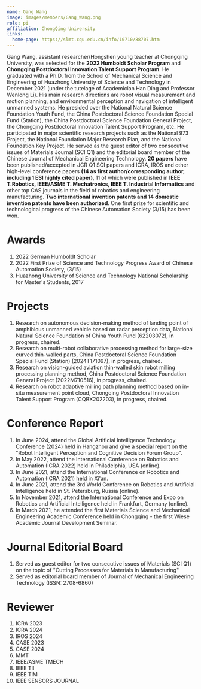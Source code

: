 ```yaml
---
name: Gang Wang
image: images/members/Gang_Wang.png
role: pi
affiliation: ChongQing University 
links:
  home-page: https://slmt.cqu.edu.cn/info/10710/88707.htm
---
```


Gang Wang, assistant researcher/Hongshen young teacher at Chongqing University, was selected for the **2022 Humboldt Scholar Program** and **Chongqing Postdoctoral Innovation Talent Support Program**. He graduated with a Ph.D. from the School of Mechanical Science and Engineering of Huazhong University of Science and Technology in December 2021 (under the tutelage of Academician Han Ding and Professor Wenlong Li). His main research directions are robot visual measurement and motion planning, and environmental perception and navigation of intelligent unmanned systems. He presided over the National Natural Science Foundation Youth Fund, the China Postdoctoral Science Foundation Special Fund (Station), the China Postdoctoral Science Foundation General Project, the Chongqing Postdoctoral Innovation Talent Support Program, etc. He participated in major scientific research projects such as the National 973 Project, the National Foundation Major Research Plan, and the National Foundation Key Project. He served as the guest editor of two consecutive issues of Materials Journal (SCI Q1) and the editorial board member of the Chinese Journal of Mechanical Engineering Technology. **20 papers** have been published/accepted in JCR Q1 SCI papers and ICRA, IROS and other high-level conference papers **(14 as first author/corresponding author, including 1 ESI highly cited paper)**, 11 of which were published in **IEEE T.Robotics, IEEE/ASME T. Mechatronics, IEEE T. Industrial Informatics** and other top CAS journals in the field of robotics and engineering manufacturing. **Two international invention patents and 14 domestic invention patents have been authorized**. One first prize for scientific and technological progress of the Chinese Automation Society (3/15) has been won.

Awards
===========

1. 2022 German Humboldt Scholar
2. 2022 First Prize of Science and Technology Progress Award of Chinese Automation Society, (3/15)
3. Huazhong University of Science and Technology National Scholarship for Master's Students, 2017

Projects
===========

1. Research on autonomous decision-making method of landing point of amphibious unmanned vehicle based on radar perception data, National Natural Science Foundation of China Youth Fund (62203072), in progress, chaired.
2. Research on multi-robot collaborative processing method for large-size curved thin-walled parts, China Postdoctoral Science Foundation Special Fund (Station) (2024T171097), in progress, chaired.
3. Research on vision-guided aviation thin-walled skin robot milling processing planning method, China Postdoctoral Science Foundation General Project (2022M710516), in progress, chaired.
4. Research on robot adaptive milling path planning method based on in-situ measurement point cloud, Chongqing Postdoctoral Innovation Talent Support Program (CQBX202203), in progress, chaired.

Conference Report
===========

1. In June 2024, attend the Global Artificial Intelligence Technology Conference (2024) held in Hangzhou and give a special report on the "Robot Intelligent Perception and Cognitive Decision Forum Group".
2. In May 2022, attend the International Conference on Robotics and Automation (ICRA 2022) held in Philadelphia, USA (online).
3. In June 2021, attend the International Conference on Robotics and Automation (ICRA 2021) held in Xi'an.
4. In June 2021, attend the 3rd World Conference on Robotics and Artificial Intelligence held in St. Petersburg, Russia (online).
5. In November 2021, attend the International Conference and Expo on Robotics and Artificial Intelligence held in Frankfurt, Germany (online).
6. In March 2021, he attended the first Materials Science and Mechanical Engineering Academic Conference held in Chongqing - the first Wiese Academic Journal Development Seminar.

Journal Editorial Board
===========

1. Served as guest editor for two consecutive issues of Materials (SCI Q1) on the topic of "Cutting Processes for Materials in Manufacturing"
2. Served as editorial board member of Journal of Mechanical Engineering Technology (ISSN: 2708-6860)

Reviewer
===========

1. ICRA 2023
2. ICRA 2024
3. IROS 2024
4. CASE 2023
5. CASE 2024
6. MMT
7. IEEE/ASME TMECH
8. IEEE TII
9. IEEE TIM
10. IEEE SENSORS JOURNAL
